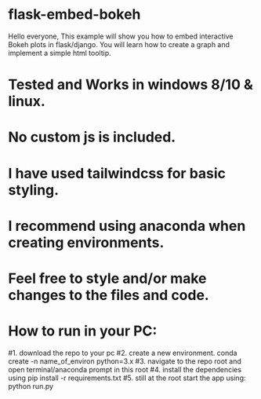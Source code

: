# flask-embed-bokeh
Hello everyone,
This example will show you how to embed interactive Bokeh plots in flask/django.
You will learn how to create a graph and implement a simple html tooltip.

# Tested and Works in windows 8/10 & linux.
# No custom js is included.
# I have used tailwindcss for basic styling.
# I recommend using anaconda when creating environments.
# Feel free to style and/or make changes to the files and code.

# How to run in your PC:
#1. download the repo to your pc
#2. create a new environment. 
    conda create -n name_of_environ python=3.x
#3. navigate to the repo root and open terminal/anaconda prompt in this root
#4. install the dependencies using pip install -r requirements.txt
#5. still at the root start the app using: python run.py
